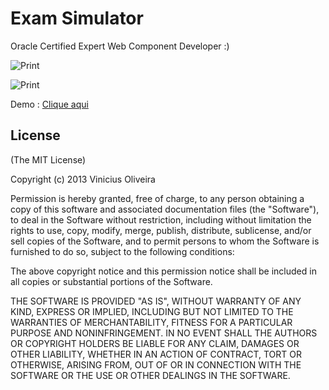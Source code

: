 Exam Simulator
=================================
 Oracle Certified Expert Web Component Developer :) 

![Print][1]


  [1]: https://raw.github.com/viniciusmo/octopress/master/source/images/blog/opensource/mock1.png

![Print][2]


  [2]: https://raw.github.com/viniciusmo/octopress/master/source/images/blog/opensource/mock2.png 


Demo : [Clique aqui](http://viniciusmo.github.io/exam/exam-oce-web-component-developer/www/mock.html "Clique aqui")

## License

(The MIT License)

Copyright (c) 2013 Vinicius Oliveira

Permission is hereby granted, free of charge, to any person obtaining a copy of this software and associated documentation files (the "Software"), to deal in the Software without restriction, including without limitation the rights to use, copy, modify, merge, publish, distribute, sublicense, and/or sell copies of the Software, and to permit persons to whom the Software is furnished to do so, subject to the following conditions:

The above copyright notice and this permission notice shall be included in all copies or substantial portions of the Software.

THE SOFTWARE IS PROVIDED "AS IS", WITHOUT WARRANTY OF ANY KIND, EXPRESS OR IMPLIED, INCLUDING BUT NOT LIMITED TO THE WARRANTIES OF MERCHANTABILITY, FITNESS FOR A PARTICULAR PURPOSE AND NONINFRINGEMENT. IN NO EVENT SHALL THE AUTHORS OR COPYRIGHT HOLDERS BE LIABLE FOR ANY CLAIM, DAMAGES OR OTHER LIABILITY, WHETHER IN AN ACTION OF CONTRACT, TORT OR OTHERWISE, ARISING FROM, OUT OF OR IN CONNECTION WITH THE SOFTWARE OR THE USE OR OTHER DEALINGS IN THE SOFTWARE.